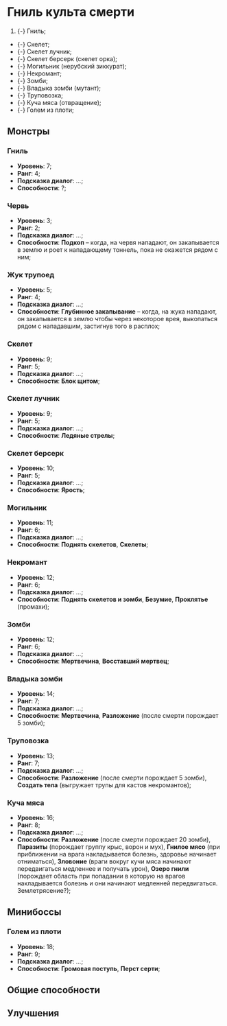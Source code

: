 # Гниль культа смерти

1. {-} Гниль;
* {-} Скелет;
* {-} Скелет лучник;
* {-} Скелет берсерк (скелет орка);
* {-} Могильник (нерубский зиккурат);
* {-} Некромант;
* {-} Зомби;
* {-} Владыка зомби (мутант);
* {-} Труповозка;
* {-} Куча мяса (отвращение);
* {-} Голем из плоти;

## Монстры

### Гниль
* **Уровень**: 7;
* **Ранг**: 4;
* **Подсказка диалог**: *...*;
* **Способности**: ?;

### Червь
* **Уровень**: 3;
* **Ранг**: 2;
* **Подсказка диалог**: *...*;
* **Способности**: **Подкоп** &ndash; когда, на червя нападают, он закапывается в землю и роет к нападающему тоннель, пока не окажется рядом с ним;

### Жук трупоед
* **Уровень**: 5;
* **Ранг**: 4;
* **Подсказка диалог**: *...*;
* **Способности**: **Глубинное закапывание** &ndash; когда, на жука нападают, он закапывается в землю чтобы через некоторое врея, выкопаться рядом с нападавшим, застигнув того в расплох;

### Скелет
* **Уровень**: 9;
* **Ранг**: 5;
* **Подсказка диалог**: *...*;
* **Способности**: **Блок щитом**;

### Скелет лучник
* **Уровень**: 9;
* **Ранг**: 5;
* **Подсказка диалог**: *...*;
* **Способности**: **Ледяные стрелы**;

### Скелет берсерк
* **Уровень**: 10;
* **Ранг**: 5;
* **Подсказка диалог**: *...*;
* **Способности**: **Ярость**;

### Могильник
* **Уровень**: 11;
* **Ранг**: 6;
* **Подсказка диалог**: *...*;
* **Способности**: **Поднять скелетов**, **Скелеты**;

### Некромант
* **Уровень**: 12;
* **Ранг**: 6;
* **Подсказка диалог**: *...*;
* **Способности**: **Поднять скелетов и зомби**, **Безумие**, **Проклятье** (промахи);

### Зомби
* **Уровень**: 12;
* **Ранг**: 6;
* **Подсказка диалог**: *...*;
* **Способности**: **Мертвечина**, **Восставший мертвец**;

### Владыка зомби
* **Уровень**: 14;
* **Ранг**: 7;
* **Подсказка диалог**: *...*;
* **Способности**: **Мертвечина**, **Разложение** (после смерти порождает 5 зомби);

### Труповозка
* **Уровень**: 13;
* **Ранг**: 7;
* **Подсказка диалог**: *...*;
* **Способности**: **Разложение** (после смерти порождает 5 зомби), **Создать тела** (выгружает трупы для кастов некромантов);

### Куча мяса
* **Уровень**: 16;
* **Ранг**: 8;
* **Подсказка диалог**: *...*;
* **Способности**: **Разложение** (после смерти порождает 20 зомби), **Паразиты** (порождает группу крыс, ворон и мух), **Гнилое мясо** (при приближении на врага накладывается болезнь, здоровье начинает отниматься), **Зловоние** (враги вокруг кучи мяса начинают передвигаться медленнее и получать урон), **Озеро гнили** (порождает область при попадании в которую на врагов накладывается болезнь и они начинают медленней передвигаться. Землетрясение?);

## Минибоссы

### Голем из плоти
* **Уровень**: 18;
* **Ранг**: 9;
* **Подсказка диалог**: *...*;
* **Способности**: **Громовая поступь**, **Перст серти**;

## Общие способности

## Улучшения